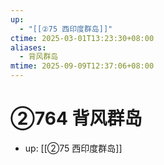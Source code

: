 ```yaml
---
up:
  - "[[②75 西印度群岛]]"
ctime: 2025-03-01T13:23:30+08:00
aliases:
  - 背风群岛
mtime: 2025-09-09T12:37:06+08:00
---
```


# ②764 背风群岛

- up: [[②75 西印度群岛]]

